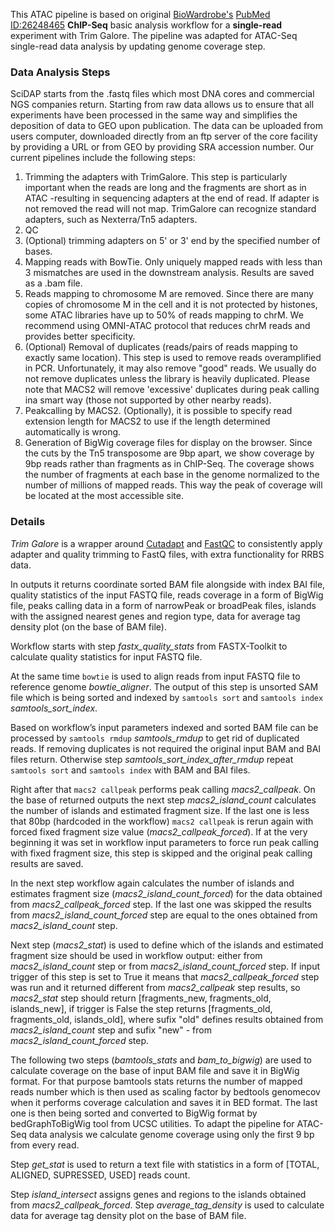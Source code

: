 This ATAC pipeline is based on original [BioWardrobe's](https://biowardrobe.com) [PubMed ID:26248465](https://www.ncbi.nlm.nih.gov/pubmed/26248465)
**ChIP-Seq** basic analysis workflow for a **single-read** experiment with Trim Galore. The pipeline was adapted for
ATAC-Seq single-read data analysis by updating genome coverage step.
### Data Analysis Steps
SciDAP starts from the .fastq files which most DNA cores and commercial NGS companies return. Starting from raw data allows us to ensure that all experiments have been processed in the same way and simplifies the deposition of data to GEO upon publication. The data can be uploaded from users computer, downloaded directly from an ftp server of the core facility by providing a URL or from GEO by providing SRA accession number.
Our current pipelines include the following steps:
1. Trimming the adapters with TrimGalore. This step is particularly important when the reads are long and the fragments are short as in ATAC -resulting in sequencing adapters at the end of read. If adapter is not removed the read will not map. TrimGalore can recognize standard adapters, such as Nexterra/Tn5 adapters.
2. QC
3. (Optional) trimming adapters on 5' or 3' end by the specified number of bases.
4. Mapping reads with BowTie. Only uniquely mapped reads with less than 3 mismatches are used in the downstream analysis. Results are saved as a .bam file.
5. Reads mapping to chromosome M are removed. Since there are many copies of chromosome M in the cell and it is not protected by histones, some ATAC libraries have up to 50% of reads mapping to chrM. We recommend using OMNI-ATAC protocol that reduces chrM reads and provides better specificity. 
6.  (Optional) Removal of duplicates (reads/pairs of reads mapping to exactly same location). This step is used to remove reads overamplified in PCR. Unfortunately, it may also remove "good" reads. We usually do not remove duplicates unless the library is heavily duplicated. Please note that MACS2 will remove 'excessive' duplicates during peak calling ina smart way (those not supported by other nearby reads).
7.  Peakcalling by MACS2. (Optionally), it is possible to specify read extension length for MACS2 to use if the length determined automatically is wrong. 
8.  Generation of BigWig coverage files for display on the browser. Since the cuts by the Tn5 transposome are 9bp apart, we show coverage by 9bp reads rather than fragments as in ChIP-Seq. The coverage shows the number of fragments at each base in the genome normalized to the number of millions of mapped reads. This way the peak of coverage will be located at the most accessible site. 

### Details
_Trim Galore_ is a wrapper around [Cutadapt](https://github.com/marcelm/cutadapt)
and [FastQC](http://www.bioinformatics.babraham.ac.uk/projects/fastqc/) to consistently
apply adapter and quality trimming to FastQ files, with extra functionality for RRBS data.

In outputs it returns coordinate sorted BAM file alongside with index BAI file, quality
statistics of the input FASTQ file, reads coverage in a form of BigWig file, peaks calling
data in a form of narrowPeak or broadPeak files, islands with the assigned nearest genes and
region type, data for average tag density plot (on the base of BAM file).

Workflow starts with step *fastx\_quality\_stats* from FASTX-Toolkit
to calculate quality statistics for input FASTQ file.

At the same time `bowtie` is used to align
reads from input FASTQ file to reference genome *bowtie\_aligner*. The output of this step
is unsorted SAM file which is being sorted and indexed by `samtools sort` and `samtools index`
*samtools\_sort\_index*.

Based on workflow’s input parameters indexed and sorted BAM file
can be processed by `samtools rmdup` *samtools\_rmdup* to get rid of duplicated reads.
If removing duplicates is not required the original input BAM and BAI
files return. Otherwise step *samtools\_sort\_index\_after\_rmdup* repeat `samtools sort` and `samtools index` with BAM and BAI files.

Right after that `macs2 callpeak` performs peak calling *macs2\_callpeak*. On the base of returned outputs the next step
*macs2\_island\_count* calculates the number of islands and estimated fragment size. If the last
one is less that 80bp (hardcoded in the workflow) `macs2 callpeak` is rerun again with forced fixed
fragment size value (*macs2\_callpeak\_forced*). If at the very beginning it was set in workflow
input parameters to force run peak calling with fixed fragment size, this step is skipped and the
original peak calling results are saved.

In the next step workflow again calculates the number of islands and estimates fragment size (*macs2\_island\_count\_forced*)
for the data obtained from *macs2\_callpeak\_forced* step. If the last one was skipped the results from *macs2\_island\_count\_forced* step
are equal to the ones obtained from *macs2\_island\_count* step.

Next step (*macs2\_stat*) is used to define which of the islands and estimated fragment size should be used
in workflow output: either from *macs2\_island\_count* step or from *macs2\_island\_count\_forced* step. If input
trigger of this step is set to True it means that *macs2\_callpeak\_forced* step was run and it returned different
from *macs2\_callpeak* step results, so *macs2\_stat* step should return [fragments\_new, fragments\_old, islands\_new],
if trigger is False the step returns [fragments\_old, fragments\_old, islands\_old], where sufix "old" defines
results obtained from *macs2\_island\_count* step and sufix "new" - from *macs2\_island\_count\_forced* step.

The following two steps (*bamtools\_stats* and *bam\_to\_bigwig*) are used to calculate coverage on the base
of input BAM file and save it in BigWig format. For that purpose bamtools stats returns the number of
mapped reads number which is then used as scaling factor by bedtools genomecov when it performs coverage
calculation and saves it in BED format. The last one is then being sorted and converted to BigWig format by
bedGraphToBigWig tool from UCSC utilities. To adapt the pipeline for ATAC-Seq data analysis we calculate genome
coverage using only the first 9 bp from every read.

Step *get\_stat* is used to return a text file with statistics
in a form of [TOTAL, ALIGNED, SUPRESSED, USED] reads count.

Step *island\_intersect* assigns genes and regions to the islands obtained from *macs2\_callpeak\_forced*.
Step *average\_tag\_density* is used to calculate data for average tag density plot on the base of BAM file.